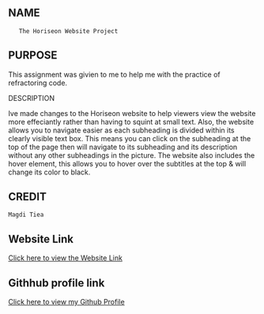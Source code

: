 
## NAME

       The Horiseon Website Project


## PURPOSE
  
This assignment was givien to me to help me with the practice of refractoring code.



DESCRIPTION

Ive made changes to the Horiseon website to help viewers view the website more effeciantly rather than having to squint at small text. Also, the website allows you to navigate easier as each subheading is divided within its clearly visible text box. This means you can click on the subheading at the top of the page then will navigate to its subheading and its description without any other subheadings in the picture. The website also includes the hover element, this allows you to hover over the subtitles at the top & will change its color to black.





## CREDIT 
    
    Magdi Tiea


## Website Link
[Click here to view the Website Link](targetURL)

## Githhub profile link
[Click here to view my Github Profile](https://github.com/mtiea")
